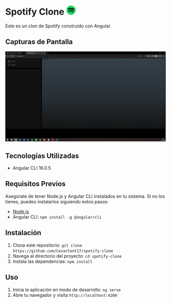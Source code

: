 # Spotify Clone <img src="./src/assets/spotify-logo.png" alt="Spotify Logo" width="auto" height="30">



Este es un clon de Spotify construido con Angular.

## Capturas de Pantalla

![Captura de Pantalla 1](./src/assets/screenshot/screenshot1.png)

## Tecnologías Utilizadas

- Angular CLI 16.0.5

## Requisitos Previos

Asegúrate de tener Node.js y Angular CLI instalados en tu sistema. Si no los tienes, puedes instalarlos siguiendo estos pasos:

- [Node.js](https://nodejs.org/)
- Angular CLI: `npm install -g @angular/cli`

## Instalación

1. Clona este repositorio: `git clone https://github.com/CesarCent17/spotify-clone`
2. Navega al directorio del proyecto: `cd spotify-clone`
3. Instala las dependencias: `npm install`

## Uso

1. Inicia la aplicación en modo de desarrollo: `ng serve`
2. Abre tu navegador y visita `http://localhost:4200`
